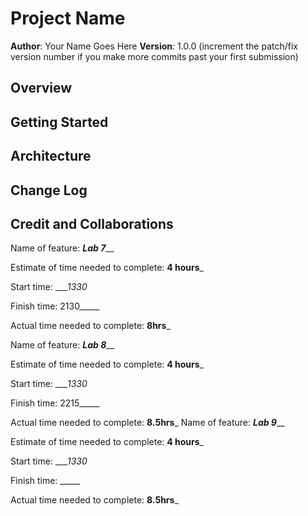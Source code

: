 # Project Name

**Author**: Your Name Goes Here
**Version**: 1.0.0 (increment the patch/fix version number if you make more commits past your first submission)

## Overview
<!-- Provide a high level overview of what this application is and why you are building it, beyond the fact that it's an assignment for this class. (i.e. What's your problem domain?) -->

## Getting Started
<!-- What are the steps that a user must take in order to build this app on their own machine and get it running? -->

## Architecture
<!-- Provide a detailed description of the application design. What technologies (languages, libraries, etc) you're using, and any other relevant design information. -->

## Change Log
<!-- Use this area to document the iterative changes made to your application as each feature is successfully implemented. Use time stamps. Here's an example:

01-01-2001 4:59pm - Application now has a fully-functional express server, with a GET route for the location resource. -->

## Credit and Collaborations
<!-- Give credit (and a link) to other people or resources that helped you build this application. -->

Name of feature: _______________Lab 7_________________

Estimate of time needed to complete: __4 hours___

Start time: ____1330_

Finish time: 2130_____

Actual time needed to complete: __8hrs___

Name of feature: _______________Lab 8_________________

Estimate of time needed to complete: __4 hours___

Start time: ____1330_

Finish time: 2215_____

Actual time needed to complete: __8.5hrs___
Name of feature: _______________Lab 9_________________

Estimate of time needed to complete: __4 hours___

Start time: ____1330_

Finish time: _____

Actual time needed to complete: __8.5hrs___
